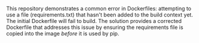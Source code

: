 This repository demonstrates a common error in Dockerfiles: attempting to use a file (requirements.txt) that hasn't been added to the build context yet. The initial Dockerfile will fail to build.  The solution provides a corrected Dockerfile that addresses this issue by ensuring the requirements file is copied into the image *before* it is used by pip.